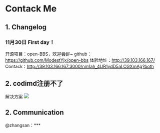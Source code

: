 Contack Me
===
## 1. Changelog
### 11月30日 First day！
开源项目：open-BBS，欢迎尝鲜~
github：https://github.com/ModestYjx/open-bbs
体验地址：http://39.103.166.167/
Contack：http://39.103.166.167:3000/nm1ah_4UR1ydD5aLCGXmAg?both
## 2. codimd注册不了
解决方案
![](/uploads/upload_ea4695cd7452d228d0b4f2c3f27705dd.png)


## 2. Communication
@zhangsan：***

